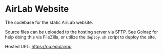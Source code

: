 # AirLab Website

The codebase for the static AirLab website.

Source files can be uploaded to the hosting server via SFTP. See Golnaz for help doing this via FileZilla, or utilize the `deploy.sh` script to deploy the site.

Hosted URL: https://ou.edu/airou
